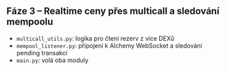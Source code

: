 
## Fáze 3 – Realtime ceny přes multicall a sledování mempoolu

- `multicall_utils.py`: logika pro čtení rezerv z více DEXů
- `mempool_listener.py`: připojení k Alchemy WebSocket a sledování pending transakcí
- `main.py`: volá oba moduly
